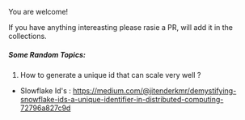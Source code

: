 You are welcome! 

If you have anything intereasting please rasie a PR, will add it in the collections.



##### Some Random Topics:

1. How to generate a unique id that can scale very well ? 
 - Slowflake Id's : https://medium.com/@jitenderkmr/demystifying-snowflake-ids-a-unique-identifier-in-distributed-computing-72796a827c9d
 
